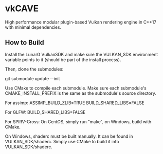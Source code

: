 # vkCAVE

High performance modular plugin-based Vulkan rendering engine in C++17 with minimal dependencies.


## How to Build

Install the LunarG VulkanSDK and make sure the VULKAN_SDK environment variable points to it (should be part of the install process).

Then, clone the submodules:

git submodule update --init


Use CMake to compile each submodule. Make sure each submodule's CMAKE_INSTALL_PREFIX is the same as the submodule's source directory.

For assimp:
ASSIMP_BUILD_ZLIB=TRUE
BUILD_SHARED_LIBS=FALSE

For GLFW:
BUILD_SHARED_LIBS=FALSE

For SPIRV-Cross:
On CentOS, simply run "make", on Windows, build with CMake.

On Windows, shaderc must be built manually. It can be found in VULKAN_SDK/shaderc. Simply use CMake to build it into VULKAN_SDK/shaderc.

